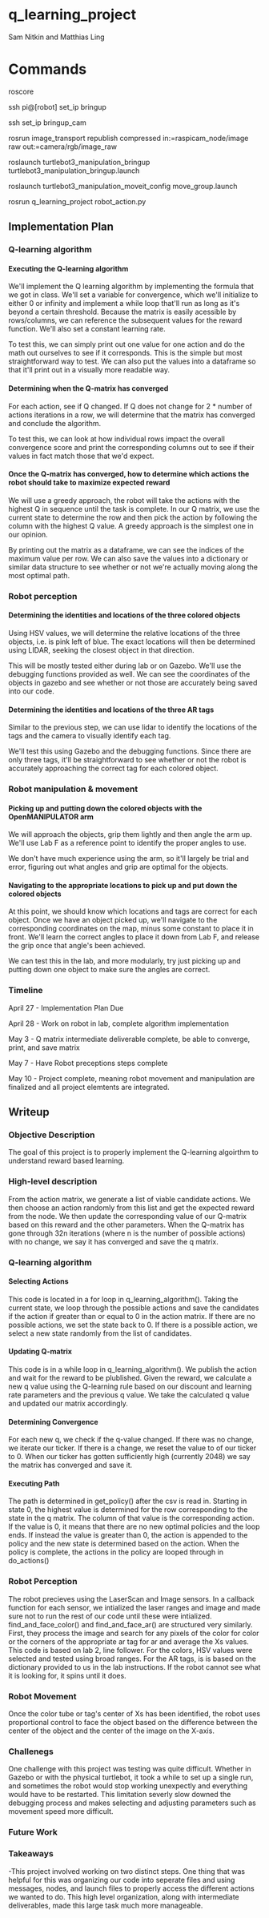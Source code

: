 # q_learning_project


Sam Nitkin and Matthias Ling

# Commands
roscore

ssh pi@[robot]
set_ip 
bringup

ssh 
set_ip
bringup_cam

rosrun image_transport republish compressed in:=raspicam_node/image raw out:=camera/rgb/image_raw

roslaunch turtlebot3_manipulation_bringup turtlebot3_manipulation_bringup.launch

roslaunch turtlebot3_manipulation_moveit_config move_group.launch

rosrun q_learning_project robot_action.py 



## Implementation Plan

### Q-learning algorithm
#### Executing the Q-learning algorithm

We'll implement the Q learning algorithm by implementing the formula that we got in class.  We'll set a variable for convergence, which we'll initialize to either 0 or infinity and implement a while loop that'll run as long as it's beyond a certain threshold.  Because the matrix is easily acessible by rows/columns, we can reference the subsequent values for the reward function.  We'll also set a constant learning rate.

To test this, we can simply print out one value for one action and do the math out ourselves to see if it corresponds.  This is the simple but most straightforward way to test.  We can also put the values into a dataframe so that it'll print out in a visually more readable way.

#### Determining when the Q-matrix has converged

For each action, see if Q changed. If Q does not change for 2 * number of actions iterations in a row, we will determine that the matrix has converged and conclude the algorithm.

To test this, we can look at how individual rows impact the overall convergence score and print the corresponding columns out to see if their values in fact match those that we'd expect.

#### Once the Q-matrix has converged, how to determine which actions the robot should take to maximize expected reward

We will use a greedy approach, the robot will take the actions with the highest Q in sequence until the task is complete.  In our Q matrix, we use the current state to determine the row and then pick the action by following the column with the highest Q value.  A greedy approach is the simplest one in our opinion.  

By printing out the matrix as a dataframe, we can see the indices of the maximum value per row.  We can also save the values into a dictionary or similar data structure to see whether or not we're actually moving along the most optimal path. 

### Robot perception
#### Determining the identities and locations of the three colored objects

Using HSV values, we will determine the relative locations of the three objects, i.e. is pink left of blue. The exact locations will then be determined using LIDAR, seeking the closest object in that direction.  

This will be mostly tested either during lab or on Gazebo.  We'll use the debugging functions provided as well.  We can see the coordinates of the objects in gazebo and see whether or not those are accurately being saved into our code.

#### Determining the identities and locations of the three AR tags
Similar to the previous step, we can use lidar to identify the locations of the tags and the camera to visually identify each tag.

We'll test this using Gazebo and the debugging functions.  Since there are only three tags, it'll be straightforward to see whether or not the robot is accurately approaching the correct tag for each colored object.

### Robot manipulation & movement

#### Picking up and putting down the colored objects with the OpenMANIPULATOR arm
We will approach the objects, grip them lightly and then angle the arm up.  We'll use Lab F as a reference point to identify the proper angles to use.

We don't have much experience using the arm, so it'll largely be trial and error, figuring out what angles and grip are optimal for the objects.

#### Navigating to the appropriate locations to pick up and put down the colored objects
At this point, we should know which locations and tags are correct for each object.  Once we have an object picked up, we'll navigate to the corresponding coordinates on the map, minus some constant to place it in front.  We'll learn the correct angles to place it down from Lab F, and release the grip once that angle's been achieved.

We can test this in the lab, and more modularly, try just picking up and putting down one object to make sure the angles are correct.


### Timeline

April 27 - Implementation Plan Due

April 28 - Work on robot in lab, complete algorithm implementation

May 3 - Q matrix intermediate deliverable complete, be able to converge, print, and save matrix

May 7 - Have Robot preceptions steps complete

May 10 - Project complete, meaning robot movement and manipulation are finalized and all project elemtents are integrated.

## Writeup

### Objective Description

The goal of this project is to properly implement the Q-learning algoirthm to understand reward based learning.

### High-level description

From the action matrix, we generate a list of viable candidate actions. We then choose an action randomly from this list and get the expected reward from the node. We then update the corresponding value of our Q-matrix based on this reward and the other parameters. When the Q-matrix has gone through 32n iterations (where n is the number of possible actions) with no change, we say it has converged and save the q matrix. 

### Q-learning algorithm

#### Selecting Actions

This code is located in a for loop in q_learning_algorithm(). Taking the current state, we loop through the possible actions and save the candidates if the action if greater than or equal to 0 in the action matrix. If there are no possible actions, we set the state back to 0. If there is a possible action, we select a new state randomly from the list of candidates.

#### Updating Q-matrix

This code is in a while loop in q_learning_algorithm(). We publish the action and wait for the reward to be plublished. Given the reward, we calculate a new q value using the Q-learning rule based on our discount and learning rate parameters and the previous q value. We take the calculated q value and updated our matrix accordingly.

#### Determining Convergence

For each new q, we check if the q-value changed. If there was no change, we iterate our ticker. If there is a change, we reset the value to of our ticker to 0. When our ticker has gotten sufficiently high (currently 2048) we say the matrix has converged and save it.

#### Executing Path

The path is determined in get_policy() after the csv is read in. Starting in state 0, the highest value is determined for the row corresponding to the state in the q matrix. The column of that value is the corresponding action. If the value is 0, it means that there are no new optimal policies and the loop ends. If instead the value is greater than 0, the action is appended to the policy and the new state is determined based on the action. When the policy is complete, the actions in the policy are looped through in do_actions()

### Robot Perception
 
 The robot precieves using the LaserScan and Image sensors. In a callback function for each sensor, we intialized the laser ranges and image and made sure not to run the rest of our code until these were intialized. find_and_face_color() and find_and_face_ar() are structured very similarly. First, they process the image and search for any pixels of the color for color or the corners of the appropriate ar tag for ar and average the Xs values. This code is based on lab 2, line follower. For the colors, HSV values were selected and tested using broad ranges. For the AR tags, is is based on the dictionary provided to us in the lab instructions. If the robot cannot see what it is looking for, it spins until it does.
 
 ### Robot Movement
  
  Once the color tube or tag's center of Xs has been identified, the robot uses proportional control to face the object based on the difference between the center of the object and the center of the image on the X-axis.
  
  
  ### Challenegs
  
  One challenge with this project was testing was quite difficult. Whether in Gazebo or with the physical turtlebot, it took a while to set up a single run, and sometimes the robot would stop working unexpectly and everything would have to be restarted. This limitation severly slow downed the debugging process and makes selecting and adjusting parameters such as movement speed more difficult.
  
 
 ### Future Work
 
 ### Takeaways
  
  -This project involved working on two distinct steps. One thing that was helpful for this was organizing our code into seperate files and using messages, nodes, and launch files to properly access the different actions we wanted to do. This high level organization, along with intermediate deliverables, made this large task much more manageable. 
